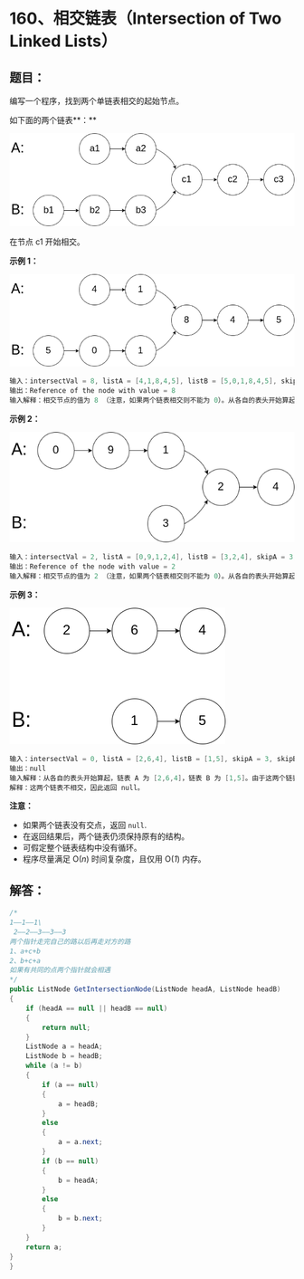 # 160、相交链表（Intersection of Two Linked Lists）

## 题目：

编写一个程序，找到两个单链表相交的起始节点。

如下面的两个链表**：**

[![img](160%E3%80%81%E7%9B%B8%E4%BA%A4%E9%93%BE%E8%A1%A8%EF%BC%88Intersection%20of%20Two%20Linked%20Lists%EF%BC%89.assets/160_statement.png)](https://assets.leetcode-cn.com/aliyun-lc-upload/uploads/2018/12/14/160_statement.png)

在节点 c1 开始相交。

 

**示例 1：**

[![img](160%E3%80%81%E7%9B%B8%E4%BA%A4%E9%93%BE%E8%A1%A8%EF%BC%88Intersection%20of%20Two%20Linked%20Lists%EF%BC%89.assets/160_example_1.png)](https://assets.leetcode.com/uploads/2018/12/13/160_example_1.png)

```csharp
输入：intersectVal = 8, listA = [4,1,8,4,5], listB = [5,0,1,8,4,5], skipA = 2, skipB = 3
输出：Reference of the node with value = 8
输入解释：相交节点的值为 8 （注意，如果两个链表相交则不能为 0）。从各自的表头开始算起，链表 A 为 [4,1,8,4,5]，链表 B 为 [5,0,1,8,4,5]。在 A 中，相交节点前有 2 个节点；在 B 中，相交节点前有 3 个节点。
```

 

**示例 2：**

[![img](160%E3%80%81%E7%9B%B8%E4%BA%A4%E9%93%BE%E8%A1%A8%EF%BC%88Intersection%20of%20Two%20Linked%20Lists%EF%BC%89.assets/160_example_2.png)](https://assets.leetcode.com/uploads/2018/12/13/160_example_2.png)

```csharp
输入：intersectVal = 2, listA = [0,9,1,2,4], listB = [3,2,4], skipA = 3, skipB = 1
输出：Reference of the node with value = 2
输入解释：相交节点的值为 2 （注意，如果两个链表相交则不能为 0）。从各自的表头开始算起，链表 A 为 [0,9,1,2,4]，链表 B 为 [3,2,4]。在 A 中，相交节点前有 3 个节点；在 B 中，相交节点前有 1 个节点。
```

 

**示例 3：**

[![img](160%E3%80%81%E7%9B%B8%E4%BA%A4%E9%93%BE%E8%A1%A8%EF%BC%88Intersection%20of%20Two%20Linked%20Lists%EF%BC%89.assets/160_example_3.png)](https://assets.leetcode.com/uploads/2018/12/13/160_example_3.png)

```csharp
输入：intersectVal = 0, listA = [2,6,4], listB = [1,5], skipA = 3, skipB = 2
输出：null
输入解释：从各自的表头开始算起，链表 A 为 [2,6,4]，链表 B 为 [1,5]。由于这两个链表不相交，所以 intersectVal 必须为 0，而 skipA 和 skipB 可以是任意值。
解释：这两个链表不相交，因此返回 null。
```

 

**注意：**

- 如果两个链表没有交点，返回 `null`.
- 在返回结果后，两个链表仍须保持原有的结构。
- 可假定整个链表结构中没有循环。
- 程序尽量满足 O(*n*) 时间复杂度，且仅用 O(*1*) 内存。

## 解答：

```csharp
/*
1——1——1\
 2——2——3——3——3
两个指针走完自己的路以后再走对方的路
1、a+c+b
2、b+c+a
如果有共同的点两个指针就会相遇
*/
public ListNode GetIntersectionNode(ListNode headA, ListNode headB)
{
    if (headA == null || headB == null) 
    {
        return null;
    }
    ListNode a = headA;
    ListNode b = headB;
    while (a != b)
    {
        if (a == null)
        {
            a = headB;
        }
        else
        {
            a = a.next;
        }
        if (b == null) 
        {
            b = headA;
        }
        else
        {
            b = b.next;
        }
    }
    return a;
}
}

```

